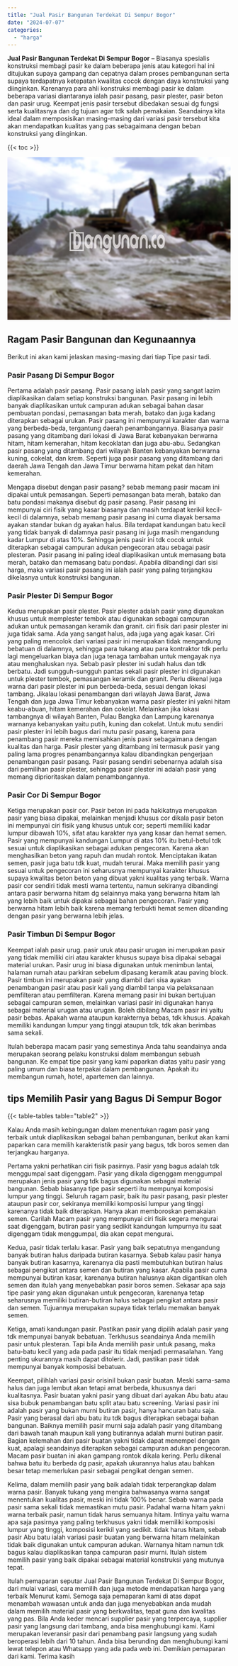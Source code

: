 ```yaml
---
title: "Jual Pasir Bangunan Terdekat Di Sempur Bogor"
date: "2024-07-07"
categories: 
  - "harga"
---
```


**Jual Pasir Bangunan Terdekat Di Sempur Bogor** – Biasanya spesialis konstruksi membagi pasir ke dalam beberapa jenis atau kategori hal ini ditujukan supaya gampang dan cepatnya dalam proses pembangunan serta supaya terdapatnya ketepatan kwalitas cocok dengan daya konstruksi yang diinginkan. Karenanya para ahli konstruksi membagi pasir ke dalam beberapa variasi diantaranya ialah pasir pasang, pasir plester, pasir beton dan pasir urug. Keempat jenis pasir tersebut dibedakan sesuai dg fungsi serta kualitasnya dan dg tujuan agar tdk salah pemakaian. Seandainya kita ideal dalam memposisikan masing-masing dari variasi pasir tersebut kita akan mendapatkan kualitas yang pas sebagaimana dengan beban konstruksi yang diinginkan.

{{< toc >}}

![Jual Pasir Bangunan Terdekat Di Sempur Bogor](/images/jual-pasir-bangunan-42.png)

## Ragam Pasir Bangunan dan Kegunaannya

Berikut ini akan kami jelaskan masing-masing dari tiap Tipe pasir tadi.

### Pasir Pasang Di Sempur Bogor

Pertama adalah pasir pasang. Pasir pasang ialah pasir yang sangat lazim diaplikasikan dalam setiap konstruksi bangunan. Pasir pasang ini lebih banyak diaplikasikan untuk campuran adukan sebagai bahan dasar pembuatan pondasi, pemasangan bata merah, batako dan juga kadang diterapkan sebagai urukan. Pasir pasang ini mempunyai karakter dan warna yang berbeda-beda, tergantung daerah penambangannya. Biasanya pasir pasang yang ditambang dari lokasi di Jawa Barat kebanyakan berwarna hitam, hitam kemerahan, hitam kecoklatan dan juga abu-abu. Sedangkan pasir pasang yang ditambang dari wilayah Banten kebanyakan berwarna kuning, cokelat, dan krem. Seperti juga pasir pasang yang ditambang dari daerah Jawa Tengah dan Jawa Timur berwarna hitam pekat dan hitam kemerahan.

Mengapa disebut dengan pasir pasang? sebab memang pasir macam ini dipakai untuk pemasangan. Seperti pemasangan bata merah, batako dan batu pondasi makanya disebut dg pasir pasang. Pasir pasang ini mempunyai ciri fisik yang kasar biasanya dan masih terdapat kerikil kecil-kecil di dalamnya, sebab memang pasir pasang ini cuma diayak bersama ayakan standar bukan dg ayakan halus. Bila terdapat kandungan batu kecil yang tidak banyak di dalamnya pasir pasang ini juga masih mengandung kadar Lumpur di atas 10%. Sehingga jenis pasir ini tdk cocok untuk diterapkan sebagai campuran adukan pengecoran atau sebagai pasir plesteran. Pasir pasang ini paling ideal diaplikasikan untuk memasang bata merah, batako dan memasang batu pondasi. Apabila dibandingi dari sisi harga, maka variasi pasir pasang ini ialah pasir yang paling terjangkau dikelasnya untuk konstruksi bangunan.

### Pasir Plester Di Sempur Bogor

Kedua merupakan pasir plester. Pasir plester adalah pasir yang digunakan khusus untuk memplester tembok atau digunakan sebagai campuran adukan untuk pemasangan keramik dan granit. ciri fisik dari pasir plester ini juga tidak sama. Ada yang sangat halus, ada juga yang agak kasar. Ciri yang paling mencolok dari variasi pasir ini merupakan tidak mengandung bebatuan di dalamnya, sehingga para tukang atau para kontraktor tdk perlu lagi mengeluarkan biaya dan juga tenaga tambahan untuk mengayak nya atau menghaluskan nya. Sebab pasir plester ini sudah halus dan tdk berbatu. Jadi sungguh-sungguh pantas sekali pasir plester ini digunakan untuk plester tembok, pemasangan keramik dan granit. Perlu dikenal juga warna dari pasir plester ini pun berbeda-beda, sesuai dengan lokasi tambang. Jikalau lokasi penambangan dari wilayah Jawa Barat, Jawa Tengah dan juga Jawa Timur kebanyakan warna pasir plester ini yakni hitam keabu-abuan, hitam kemerahan dan cokelat. Melainkan jika lokasi tambangnya di wilayah Banten, Pulau Bangka dan Lampung karenanya warnanya kebanyakan yaitu putih, kuning dan cokelat. Untuk mutu sendiri pasir plester ini lebih bagus dari mutu pasir pasang, karena para penambang pasir mereka memisahkan jenis pasir sebagaimana dengan kualitas dan harga. Pasir plester yang ditambang ini termasuk pasir yang paling lama progres penambangannya kalau dibandingkan pengerjaan penambangan pasir pasang. Pasir pasang sendiri sebenarnya adalah sisa dari pemilihan pasir plester, sehingga pasir plester ini adalah pasir yang memang diprioritaskan dalam penambangannya.

### Pasir Cor Di Sempur Bogor

Ketiga merupakan pasir cor. Pasir beton ini pada hakikatnya merupakan pasir yang biasa dipakai, melainkan menjadi khusus cor dikala pasir beton ini mempunyai ciri fisik yang khusus untuk cor; seperti memiliki kadar lumpur dibawah 10%, sifat atau karakter nya yang kasar dan hemat semen. Pasir yang mempunyai kandungan Lumpur di atas 10% itu betul-betul tdk sesuai untuk diaplikasikan sebagai adukan pengecoran. Karena akan menghasilkan beton yang rapuh dan mudah rontok. Menciptakan ikatan semen, pasir juga batu tdk kuat, mudah terurai. Maka memilih pasir yang sesuai untuk pengecoran ini seharusnya mempunyai karakter khusus supaya kwalitas beton beton yang dibuat yakni kualitas yang terbaik. Warna pasir cor sendiri tidak mesti warna tertentu, namun sekiranya dibandingi antara pasir berwarna hitam dg selainnya maka yang berwarna hitam lah yang lebih baik untuk dipakai sebagai bahan pengecoran. Pasir yang berwarna hitam lebih baik karena memang terbukti hemat semen dibanding dengan pasir yang berwarna lebih jelas.

### Pasir Timbun Di Sempur Bogor

Keempat ialah pasir urug. pasir uruk atau pasir urugan ini merupakan pasir yang tidak memiliki ciri atau karakter khusus supaya bisa dipakai sebagai material urukan. Pasir urug ini biasa digunakan untuk menimbun lantai, halaman rumah atau parkiran sebelum dipasang keramik atau paving block. Pasir timbun ini merupakan pasir yang diambil dari sisa ayakan penambangan pasir atau pasir kali yang diambil tanpa via pelaksanaan pemfilteran atau pemfilteran. Karena memang pasir ini bukan bertujuan sebagai campuran semen, melainkan variasi pasir ini digunakan hanya sebagai material urugan atau urugan. Boleh dibilang Macam pasir ini yaitu pasir bebas. Apakah warna ataupun karakternya bebas, tdk khusus. Apakah memiliki kandungan lumpur yang tinggi ataupun tdk, tdk akan berimbas sama sekali.

Itulah beberapa macam pasir yang semestinya Anda tahu seandainya anda merupakan seorang pelaku konstruksi dalam membangun sebuah bangunan. Ke empat tipe pasir yang kami paparkan diatas yaitu pasir yang paling umum dan biasa terpakai dalam pembangunan. Apakah itu membangun rumah, hotel, apartemen dan lainnya.

## tips Memilih Pasir yang Bagus Di Sempur Bogor

{{< table-tables table="table2" >}}

Kalau Anda masih kebingungan dalam menentukan ragam pasir yang terbaik untuk diaplikasikan sebagai bahan pembangunan, berikut akan kami paparkan cara memilih karakteristik pasir yang bagus, tdk boros semen dan terjangkau harganya.

Pertama yakni perhatikan ciri fisik pasirnya. Pasir yang bagus adalah tdk menggumpal saat digenggam. Pasir yang dikala digenggam menggumpal merupakan jenis pasir yang tdk bagus digunakan sebagai material bangunan. Sebab biasanya tipe pasir seperti itu mempunyai komposisi lumpur yang tinggi. Seluruh ragam pasir, baik itu pasir pasang, pasir plester ataupun pasir cor, sekiranya memiliki komposisi lumpur yang tinggi karenanya tidak baik diterapkan. Hanya akan memboroskan pemakaian semen. Carilah Macam pasir yang mempunyai ciri fisik segera mengurai saat digenggam, butiran pasir yang sedikit kandungan lumpurnya itu saat digenggam tidak menggumpal, dia akan cepat mengurai.

Kedua, pasir tidak terlalu kasar. Pasir yang baik sepatutnya mengandung banyak butiran halus daripada butiran kasarnya. Sebab kalau pasir hanya banyak butiran kasarnya, karenanya dia pasti membutuhkan butiran halus sebagai pengikat antara semen dan butiran yang kasar. Apabila pasir cuma mempunyai butiran kasar, karenanya butiran halusnya akan digantikan oleh semen dan itulah yang menyebabkan pasir boros semen. Sekasar apa saja tipe pasir yang akan digunakan untuk pengecoran, karenanya tetap seharusnya memiliki butiran-butiran halus sebagai pengikat antara pasir dan semen. Tujuannya merupakan supaya tidak terlalu memakan banyak semen.

Ketiga, amati kandungan pasir. Pastikan pasir yang dipilih adalah pasir yang tdk mempunyai banyak bebatuan. Terkhusus seandainya Anda memilih pasir untuk plesteran. Tapi bila Anda memilih pasir untuk pasang, maka batu-batu kecil yang ada pada pasir itu tidak menjadi permasalahan. Yang penting ukurannya masih dapat ditolerir. Jadi, pastikan pasir tidak mempunyai banyak komposisi bebatuan.

Keempat, pilihlah variasi pasir orisinil bukan pasir buatan. Meski sama-sama halus dan juga lembut akan tetapi amat berbeda, khususnya dari kualitasnya. Pasir buatan yakni pasir yang dibuat dari ayakan Abu batu atau sisa bubuk penambangan batu split atau batu screening. Variasi pasir ini adalah pasir yang bukan murni butiran pasir, hanya hancuran batu saja. Pasir yang berasal dari abu batu itu tdk bagus diterapkan sebagai bahan bangunan. Baiknya memilih pasir murni saja adalah pasir yang ditambang dari bawah tanah maupun kali yang butirannya adalah murni butiran pasir. Bagian kelemahan dari pasir buatan yakni tidak dapat menempel dengan kuat, apalagi seandainya diterapkan sebagai campuran adukan pengecoran. Macam pasir buatan ini akan gampang rontok dikala kering. Perlu dikenal bahwa batu itu berbeda dg pasir, apakah ukurannya halus atau bahkan besar tetap memerlukan pasir sebagai pengikat dengan semen.

Kelima, dalam memilih pasir yang baik adalah tidak terperangkap dalam warna pasir. Banyak tukang yang mengira bahwasanya warna sangat menentukan kualitas pasir, meski ini tidak 100% benar. Sebab warna pada pasir sama sekali tidak memastikan mutu pasir. Padahal warna hitam yakni warna terbaik pasir, namun tidak harus semuanya hitam. Intinya yaitu warna apa saja pasirnya yang paling terkhusus yakni tidak memiliki komposisi lumpur yang tinggi, komposisi kerikil yang sedikit. tidak harus hitam, sebab pasir Abu batu ialah variasi pasir buatan yang berwarna hitam melainkan tidak baik digunakan untuk campuran adukan. Warnanya hitam namun tdk bagus kalau diaplikasikan tanpa campuran pasir murni. Itulah sistem memilih pasir yang baik dipakai sebagai material konstruksi yang mutunya tepat.

Itulah pemaparan seputar Jual Pasir Bangunan Terdekat Di Sempur Bogor, dari mulai variasi, cara memilih dan juga metode mendapatkan harga yang terbaik Menurut kami. Semoga saja pemaparan kami di atas dapat menambah wawasan untuk anda dan juga menyebabkan anda mudah dalam memilih material pasir yang berkwalitas, tepat guna dan kwalitas yang pas. Bila Anda keder mencari supplier pasir yang terpercaya, supplier pasir yang langsung dari tambang, anda bisa menghubungi kami. Kami merupakan leveransir pasir dari penambang pasir langsung yang sudah beroperasi lebih dari 10 tahun. Anda bisa berunding dan menghubungi kami lewat telepon atau Whatsapp yang ada pada web ini. Demikian pemaparan dari kami. Terima kasih
